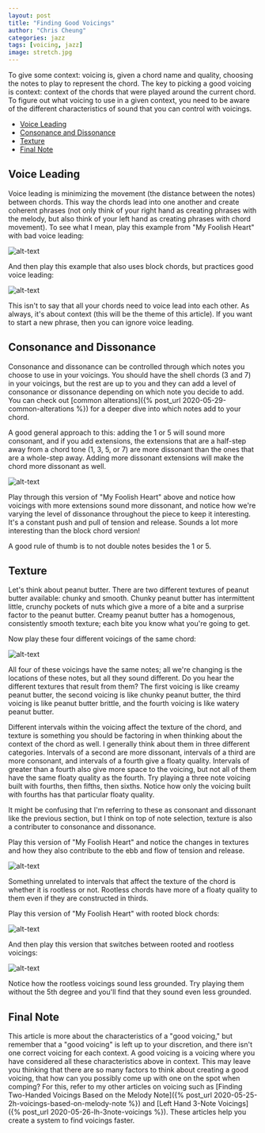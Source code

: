 ```yaml
---
layout: post
title: "Finding Good Voicings"
author: "Chris Cheung"
categories: jazz
tags: [voicing, jazz]
image: stretch.jpg
---
```


To give some context: voicing is, given a chord name and quality, choosing the notes to play to represent the chord. The key to picking a good voicing is context: context of the chords that were played around the current chord. To figure out what voicing to use in a given context, you need to be aware of the different characteristics of sound that you can control with voicings.

- [Voice Leading](#voice-leading)
- [Consonance and Dissonance](#consonance-and-dissonance)
- [Texture](#texture)
- [Final Note](#final-note)

## Voice Leading

Voice leading is minimizing the movement (the distance between the notes) between chords. This way the chords lead into one another and create coherent phrases (not only think of your right hand as creating phrases with the melody, but also think of your left hand as creating phrases with chord movement). To see what I mean, play this example from "My Foolish Heart" with bad voice leading:

![alt-text]({{site.github.url}}/assets/img/finding-good-voicings/voice-leading-bad.png "My Foolish Heart with Bad Voice Leading")

And then play this example that also uses block chords, but practices good voice leading:

![alt-text]({{site.github.url}}/assets/img/finding-good-voicings/voice-leading-good.png "My Foolish Heart with Good Voice Leading")

This isn't to say that all your chords need to voice lead into each other. As always, it's about context (this will be the theme of this article). If you want to start a new phrase, then you can ignore voice leading.

## Consonance and Dissonance

Consonance and dissonance can be controlled through which notes you choose to use in your voicings. You should have the shell chords (3 and 7) in your voicings, but the rest are up to you and they can add a level of consonance or dissonance depending on which note you decide to add. You can check out [common alterations]({% post_url 2020-05-29-common-alterations %}) for a deeper dive into which notes add to your chord.

A good general approach to this: adding the 1 or 5 will sound more consonant, and if you add extensions, the extensions that are a half-step away from a chord tone (1, 3, 5, or 7) are more dissonant than the ones that are a whole-step away. Adding more dissonant extensions will make the chord more dissonant as well.

![alt-text]({{site.github.url}}/assets/img/finding-good-voicings/consonance-and-dissonance.png "My Foolish Heart with Consonance and Dissonance")

Play through this version of "My Foolish Heart" above and notice how voicings with more extensions sound more dissonant, and notice how we're varying the level of dissonance throughout the piece to keep it interesting. It's a constant push and pull of tension and release. Sounds a lot more interesting than the block chord version!

A good rule of thumb is to not double notes besides the 1 or 5.

## Texture

Let's think about peanut butter. There are two different textures of peanut butter available: chunky and smooth. Chunky peanut butter has intermittent little, crunchy pockets of nuts which give a more of a bite and a surprise factor to the peanut butter. Creamy peanut butter has a homogenous, consistently smooth texture; each bite you know what you're going to get.

Now play these four different voicings of the same chord:

![alt-text]({{site.github.url}}/assets/img/finding-good-voicings/textures-1.png "C-7 Different Textures")

All four of these voicings have the same notes; all we're changing is the locations of these notes, but all they sound different. Do you hear the different textures that result from them? The first voicing is like creamy peanut butter, the second voicing is like chunky peanut butter, the third voicing is like peanut butter brittle, and the fourth voicing is like watery peanut butter.

Different intervals within the voicing affect the texture of the chord, and texture is something you should be factoring in when thinking about the context of the chord as well. I generally think about them in three different categories. Intervals of a second are more dissonant, intervals of a third are more consonant, and intervals of a fourth give a floaty quality. Intervals of greater than a fourth also give more space to the voicing, but not all of them have the same floaty quality as the fourth. Try playing a three note voicing built with fourths, then fifths, then sixths. Notice how only the voicing built with fourths has that particular floaty quality.

It might be confusing that I'm referring to these as consonant and dissonant like the previous section, but I think on top of note selection, texture is also a contributer to consonance and dissonance.

Play this version of "My Foolish Heart" and notice the changes in textures and how they also contribute to the ebb and flow of tension and release.

![alt-text]({{site.github.url}}/assets/img/finding-good-voicings/textures-2.png "My Foolish Heart Different Textures")

Something unrelated to intervals that affect the texture of the chord is whether it is rootless or not. Rootless chords have more of a floaty quality to them even if they are constructed in thirds.

Play this version of "My Foolish Heart" with rooted block chords:

![alt-text]({{site.github.url}}/assets/img/finding-good-voicings/rooted.png "My Foolish Heart Rooted")

And then play this version that switches between rooted and rootless voicings:

![alt-text]({{site.github.url}}/assets/img/finding-good-voicings/rootless.png "My Foolish Heart Rootless")

Notice how the rootless voicings sound less grounded. Try playing them without the 5th degree and you'll find that they sound even less grounded.

## Final Note

This article is more about the characteristics of a "good voicing," but remember that a "good voicing" is left up to your discretion, and there isn't one correct voicing for each context. A good voicing is a voicing where you have considered all these characteristics above in context. This may leave you thinking that there are so many factors to think about creating a good voicing, that how can you possibly come up with one on the spot when comping? For this, refer to my other articles on voicing such as [Finding Two-Handed Voicings Based on the Melody Note]({% post_url 2020-05-25-2h-voicings-based-on-melody-note %}) and [Left Hand 3-Note Voicings]({% post_url 2020-05-26-lh-3note-voicings %}). These articles help you create a system to find voicings faster.